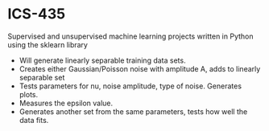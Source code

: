 # ICS-435
Supervised and unsupervised machine learning projects written in Python using the sklearn library

- Will generate linearly separable training data sets.
- Creates either Gaussian/Poisson noise with amplitude A, adds to linearly separable set
- Tests parameters for nu, noise amplitude, type of noise.  Generates plots.
- Measures the epsilon value.
- Generates another set from the same parameters, tests how well the data fits.
